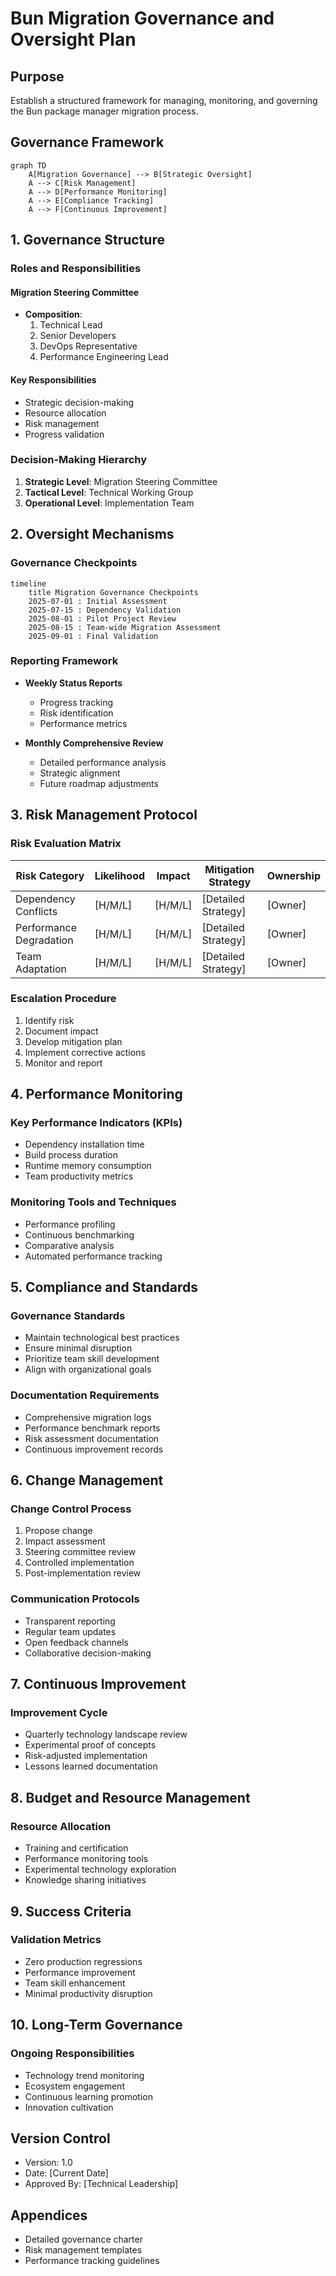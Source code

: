 # Bun Migration Governance and Oversight Plan

## Purpose
Establish a structured framework for managing, monitoring, and governing the Bun package manager migration process.

## Governance Framework

```mermaid
graph TD
    A[Migration Governance] --> B[Strategic Oversight]
    A --> C[Risk Management]
    A --> D[Performance Monitoring]
    A --> E[Compliance Tracking]
    A --> F[Continuous Improvement]
```

## 1. Governance Structure

### Roles and Responsibilities

#### Migration Steering Committee
- **Composition**:
  1. Technical Lead
  2. Senior Developers
  3. DevOps Representative
  4. Performance Engineering Lead

#### Key Responsibilities
- Strategic decision-making
- Resource allocation
- Risk management
- Progress validation

### Decision-Making Hierarchy
1. **Strategic Level**: Migration Steering Committee
2. **Tactical Level**: Technical Working Group
3. **Operational Level**: Implementation Team

## 2. Oversight Mechanisms

### Governance Checkpoints
```mermaid
timeline
    title Migration Governance Checkpoints
    2025-07-01 : Initial Assessment
    2025-07-15 : Dependency Validation
    2025-08-01 : Pilot Project Review
    2025-08-15 : Team-wide Migration Assessment
    2025-09-01 : Final Validation
```

### Reporting Framework
- **Weekly Status Reports**
  - Progress tracking
  - Risk identification
  - Performance metrics

- **Monthly Comprehensive Review**
  - Detailed performance analysis
  - Strategic alignment
  - Future roadmap adjustments

## 3. Risk Management Protocol

### Risk Evaluation Matrix
| Risk Category | Likelihood | Impact | Mitigation Strategy | Ownership |
|--------------|------------|--------|---------------------|-----------|
| Dependency Conflicts | [H/M/L] | [H/M/L] | [Detailed Strategy] | [Owner] |
| Performance Degradation | [H/M/L] | [H/M/L] | [Detailed Strategy] | [Owner] |
| Team Adaptation | [H/M/L] | [H/M/L] | [Detailed Strategy] | [Owner] |

### Escalation Procedure
1. Identify risk
2. Document impact
3. Develop mitigation plan
4. Implement corrective actions
5. Monitor and report

## 4. Performance Monitoring

### Key Performance Indicators (KPIs)
- Dependency installation time
- Build process duration
- Runtime memory consumption
- Team productivity metrics

### Monitoring Tools and Techniques
- Performance profiling
- Continuous benchmarking
- Comparative analysis
- Automated performance tracking

## 5. Compliance and Standards

### Governance Standards
- Maintain technological best practices
- Ensure minimal disruption
- Prioritize team skill development
- Align with organizational goals

### Documentation Requirements
- Comprehensive migration logs
- Performance benchmark reports
- Risk assessment documentation
- Continuous improvement records

## 6. Change Management

### Change Control Process
1. Propose change
2. Impact assessment
3. Steering committee review
4. Controlled implementation
5. Post-implementation review

### Communication Protocols
- Transparent reporting
- Regular team updates
- Open feedback channels
- Collaborative decision-making

## 7. Continuous Improvement

### Improvement Cycle
- Quarterly technology landscape review
- Experimental proof of concepts
- Risk-adjusted implementation
- Lessons learned documentation

## 8. Budget and Resource Management

### Resource Allocation
- Training and certification
- Performance monitoring tools
- Experimental technology exploration
- Knowledge sharing initiatives

## 9. Success Criteria

### Validation Metrics
- Zero production regressions
- Performance improvement
- Team skill enhancement
- Minimal productivity disruption

## 10. Long-Term Governance

### Ongoing Responsibilities
- Technology trend monitoring
- Ecosystem engagement
- Continuous learning promotion
- Innovation cultivation

## Version Control
- Version: 1.0
- Date: [Current Date]
- Approved By: [Technical Leadership]

## Appendices
- Detailed governance charter
- Risk management templates
- Performance tracking guidelines